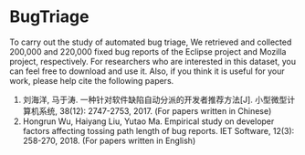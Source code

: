 # BugTriage

To carry out the study of automated bug triage, We retrieved and collected 200,000 and 220,000 fixed bug reports of the Eclipse project and Mozilla project, respectively. For researchers who are interested in this dataset, you can feel free to download and use it. Also, if you think it is useful for your work, please help cite the following papers. 

1. 刘海洋, 马于涛. 一种针对软件缺陷自动分派的开发者推荐方法[J]. 小型微型计算机系统, 38(12): 2747-2753, 2017. (For papers written in Chinese)
2. Hongrun Wu, Haiyang Liu, Yutao Ma. Empirical study on developer factors affecting tossing path length of bug reports. IET Software, 12(3): 258-270, 2018. (For papers written in English)
